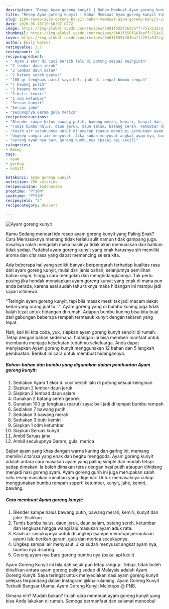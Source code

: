 ```yaml
---
description: "Resep Ayam goreng kunyit | Bahan Membuat Ayam goreng kunyit Yang Bikin Ngiler"
title: "Resep Ayam goreng kunyit | Bahan Membuat Ayam goreng kunyit Yang Bikin Ngiler"
slug: 1169-resep-ayam-goreng-kunyit-bahan-membuat-ayam-goreng-kunyit-yang-bikin-ngiler
date: 2020-05-18T15:50:07.077Z
image: https://img-global.cpcdn.com/recipes/6b01f555f263baff/751x532cq70/ayam-goreng-kunyit-foto-resep-utama.jpg
thumbnail: https://img-global.cpcdn.com/recipes/6b01f555f263baff/751x532cq70/ayam-goreng-kunyit-foto-resep-utama.jpg
cover: https://img-global.cpcdn.com/recipes/6b01f555f263baff/751x532cq70/ayam-goreng-kunyit-foto-resep-utama.jpg
author: Emily Garner
ratingvalue: 3.7
reviewcount: 14
recipeingredient:
- " Ayam 1 ekor di cuci bersih lalu di potong sesuai keinginan"
- "2 lembar daun jeruk"
- "2 lembad daun salam"
- "2 batang sereh geprek"
- "100 gr lengkuas parut saya beli jadi di tempat bumbu rempah"
- "7 bawang putih"
- "3 bawang merah"
- "3 butir kemiri"
- "1 sdm ketumbar"
- "Seruas kunyit"
- "Seruas jahe"
- "secukupnya Garam gula merica"
recipeinstructions:
- "Blender sampe halus bawang putih, bawang merah, kemiri, kunyit dan jahe. Sisihkan"
- "Tumis bumbu halus, daun jeruk, daun salam, batang sereh, ketumbar dan lengkuas hingga wangi lalu masukan ayam aduk rata."
- "Kasih air secukupnya untuk di ungkep (sampe menutupi permukaan ayam) lalu berikan garam, gula dan merica secukupnya."
- "Ungkep sampai air menyusut. Jika sudah menyusut angkat ayam nya, bumbu nya disaring."
- "Goreng ayam nya baru goreng bumbu nya (pakai api kecil)"
categories:
- Resep
tags:
- ayam
- goreng
- kunyit

katakunci: ayam goreng kunyit 
nutrition: 256 calories
recipecuisine: Indonesian
preptime: "PT16M"
cooktime: "PT53M"
recipeyield: "2"
recipecategory: Dessert

---
```



![Ayam goreng kunyit](https://img-global.cpcdn.com/recipes/6b01f555f263baff/751x532cq70/ayam-goreng-kunyit-foto-resep-utama.jpg)

Kamu Sedang mencari ide resep ayam goreng kunyit yang Paling Enak? Cara Memasaknya memang tidak terlalu sulit namun tidak gampang juga. misalnya salah mengolah maka hasilnya tidak akan memuaskan dan bahkan tidak sedap. Padahal ayam goreng kunyit yang enak harusnya sih memiliki aroma dan cita rasa yang dapat memancing selera kita.

Ada beberapa hal yang sedikit banyak berpengaruh terhadap kualitas rasa dari ayam goreng kunyit, mulai dari jenis bahan, selanjutnya pemilihan bahan segar, hingga cara mengolah dan menghidangkannya. Tak perlu pusing jika hendak menyiapkan ayam goreng kunyit yang enak di mana pun anda berada, karena asal sudah tahu triknya maka hidangan ini mampu jadi sajian istimewa.

&#34;Teringin ayam goreng kunyit, tapi bila masak mesti tak jadi macam dekat kedai yang orang jual tu…&#34;. Ayam goreng yang di bumbu kuning juga tidak kalah lezat untuk hidangan di rumah. Adapun bumbu kuning bisa kita buat dari gabungan beberapa rempah termasuk kunyit dengan takaran yang tepat.


Nah, kali ini kita coba, yuk, siapkan ayam goreng kunyit sendiri di rumah. Tetap dengan bahan sederhana, hidangan ini bisa memberi manfaat untuk membantu menjaga kesehatan tubuhmu sekeluarga. Anda dapat menyiapkan Ayam goreng kunyit menggunakan 12 bahan dan 5 langkah pembuatan. Berikut ini cara untuk membuat hidangannya.

<!--inarticleads1-->

##### Bahan-bahan dan bumbu yang digunakan dalam pembuatan Ayam goreng kunyit:

1. Sediakan  Ayam 1 ekor di cuci bersih lalu di potong sesuai keinginan
1. Siapkan 2 lembar daun jeruk
1. Siapkan 2 lembad daun salam
1. Gunakan 2 batang sereh geprek
1. Gunakan 100 gr lengkuas (parut) saya: beli jadi di tempat bumbu rempah
1. Sediakan 7 bawang putih
1. Sediakan 3 bawang merah
1. Sediakan 3 butir kemiri
1. Siapkan 1 sdm ketumbar
1. Siapkan Seruas kunyit
1. Ambil Seruas jahe
1. Ambil secukupnya Garam, gula, merica


Sajian ayam yang khas dengan warna kuning dan garing ini, memang memiliki citarasa yang enak dan begitu menggoda. Ayam goreng kunyit adalah antara cara masakan ayam yang paling simple dan mudah tetapi sedap dimakan. Ia boleh dimakan terus dengan nasi putih ataupun dihidang menjadi nasi goreng ayam. Ayam goreng gurih ini juga merupakan salah satu resep masakan rumahan yang digemari Untuk memasaknya cukup menggunakan bumbu rempah seperti ketumbar, kunyit, jahe, kemiri, bawang. 

<!--inarticleads2-->

##### Cara membuat Ayam goreng kunyit:

1. Blender sampe halus bawang putih, bawang merah, kemiri, kunyit dan jahe. Sisihkan
1. Tumis bumbu halus, daun jeruk, daun salam, batang sereh, ketumbar dan lengkuas hingga wangi lalu masukan ayam aduk rata.
1. Kasih air secukupnya untuk di ungkep (sampe menutupi permukaan ayam) lalu berikan garam, gula dan merica secukupnya.
1. Ungkep sampai air menyusut. Jika sudah menyusut angkat ayam nya, bumbu nya disaring.
1. Goreng ayam nya baru goreng bumbu nya (pakai api kecil)


Ayam Goreng Kunyit ini bila dah sejuk pun tetap rangup. Tetapi, tidak boleh dinafikan antara ayam goreng paling sedap di Malaysia adalah Ayam Goreng Kunyit. Saya teringat untuk menyediakan nasi ayam goreng kunyit selepas terpandang dalam Instagram @khairulaming. Ayam Goreng Kunyit Terbaik Bangsar Utama. Ayam Goreng Kunyit Meletops @ PNB. 

Gimana nih? Mudah bukan? Itulah cara membuat ayam goreng kunyit yang bisa Anda lakukan di rumah. Semoga bermanfaat dan selamat mencoba!
